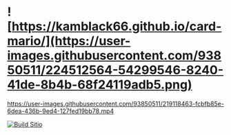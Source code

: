 # ![https://kamblack66.github.io/card-mario/](https://user-images.githubusercontent.com/93850511/224512564-54299546-8240-41de-8b4b-68f24119adb5.png)


https://user-images.githubusercontent.com/93850511/219118463-fcbfb85e-6dea-436b-9ed4-127fed19bb78.mp4

[![Build Sitio](https://res.cloudinary.com/diqy9grnq/image/upload/v1678567833/logos/mario_yhuahs.png)](https://kamblack66.github.io/card-mario/)
